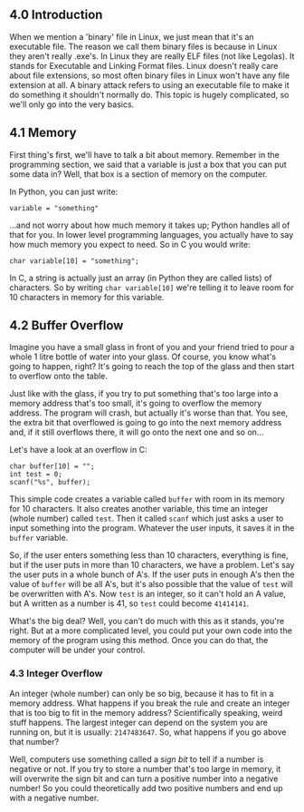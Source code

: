 ## 4.0 Introduction

When we mention a 'binary' file in Linux, we just mean that it's an executable file. The reason we call them binary files is because in Linux they aren't really .exe's. In Linux they are really ELF files (not like Legolas). It stands for Executable and Linking Format files. Linux doesn't really care about file extensions, so most often binary files in Linux won't have any file extension at all. A binary attack refers to using an executable file to make it do something it shouldn't normally do. This topic is hugely complicated, so we'll only go into the very basics.

## 4.1 Memory

First thing's first, we'll have to talk a bit about memory. Remember in the programming section, we said that a variable is just a box that you can put some data in? Well, that box is a section of memory on the computer.

In Python, you can just write:

`variable = "something"`

...and not worry about how much memory it takes up; Python handles all of that for you. In lower level programming languages, you actually have to say how much memory you expect to need. So in C you would write:

`char variable[10] = "something";`

In C, a string is actually just an array (in Python they are called lists) of characters. So by writing `char variable[10]` we're telling it to leave room for 10 characters in memory for this variable.

## 4.2 Buffer Overflow

Imagine you have a small glass in front of you and your friend tried to pour a whole 1 litre bottle of water into your glass. Of course, you know what's going to happen, right? It's going to reach the top of the glass and then start to overflow onto the table.

Just like with the glass, if you try to put something that's too large into a memory address that's too small, it's going to overflow the memory address. The program will crash, but actually it's worse than that. You see, the extra bit that overflowed is going to go into the next memory address and, if it still overflows there, it will go onto the next one and so on...

Let's have a look at an overflow in C:

```
char buffer[10] = "";
int test = 0;
scanf("%s", buffer);
```

This simple code creates a variable called `buffer` with room in its memory for 10 characters. It also creates another variable, this time an integer (whole number) called `test`. Then it called `scanf` which just asks a user to input something into the program. Whatever the user inputs, it saves it in the `buffer` variable.

So, if the user enters something less than 10 characters, everything is fine, but if the user puts in more than 10 characters, we have a problem. Let's say the user puts in a whole bunch of A's. If the user puts in enough A's then the value of `buffer` will be all A's, but it's also possible that the value of `test` will be overwritten with A's. Now `test` is an integer, so it can't hold an A value, but A written as a number is 41, so `test` could become `41414141`.

What's the big deal? Well, you can't do much with this as it stands, you're right. But at a more complicated level, you could put your own code into the memory of the program using this method. Once you can do that, the computer will be under your control.

### 4.3 Integer Overflow

An integer (whole number) can only be so big, because it has to fit in a memory address. What happens if you break the rule and create an integer that is too big to fit in the memory address? Scientifically speaking, weird stuff happens. The largest integer can depend on the system you are running on, but it is usually: `2147483647`. So, what happens if you go above that number?

Well, computers use something called a *sign bit* to tell if a number is negative or not. If you try to store a number that's too large in memory, it will overwrite the sign bit and can turn a positive number into a negative number! So you could theoretically add two positive numbers and end up with a negative number.
